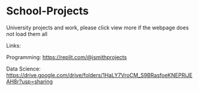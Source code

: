 # School-Projects
University projects and work, please click view more if the webpage does not load them all

Links: 

Programming:
https://replit.com/@jsmithprojects

Data Science:
https://drive.google.com/drive/folders/1HaLY7VroCM_S9BRasfoeKNEPRiJEAH8r?usp=sharing
